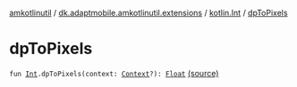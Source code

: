 [amkotlinutil](../../index.md) / [dk.adaptmobile.amkotlinutil.extensions](../index.md) / [kotlin.Int](index.md) / [dpToPixels](./dp-to-pixels.md)

# dpToPixels

`fun `[`Int`](https://kotlinlang.org/api/latest/jvm/stdlib/kotlin/-int/index.html)`.dpToPixels(context: `[`Context`](https://developer.android.com/reference/android/content/Context.html)`?): `[`Float`](https://kotlinlang.org/api/latest/jvm/stdlib/kotlin/-float/index.html) [(source)](https://github.com/adaptmobile-organization/amkotlinutil/tree/master/amkotlinutil/amkotlinutil/src/main/java/dk/adaptmobile/amkotlinutil/extensions/ContextExtensions.kt#L56)